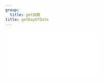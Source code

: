 ```yaml
---
group:
  title: get函数
title: getDayOfDate
---
```


<code src="./getDayOfDate" title="在线演示"></code>

<embed src="../_js_docs/getDayOfDate.md"></embed>
